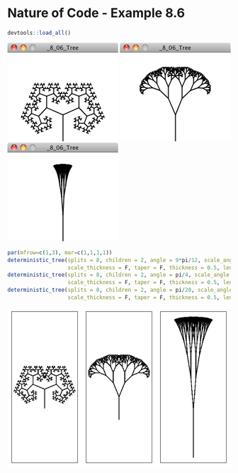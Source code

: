 Nature of Code - Example 8.6
================

``` r
devtools::load_all()
```

<img src="nature_of_code_examples_files/ch08_ex06a.png">
<img src="nature_of_code_examples_files/ch08_ex06b.png">
<img src="nature_of_code_examples_files/ch08_ex06c.png">

``` r
par(mfrow=c(1,3), mar=c(1,1,1,1))
deterministic_tree(splits = 8, children = 2, angle = 9*pi/12, scale_angle = F, 
                   scale_thickness = F, taper = F, thickness = 0.5, length_scale = 1.5)
deterministic_tree(splits = 8, children = 2, angle = pi/4, scale_angle = F, 
                   scale_thickness = F, taper = F, thickness = 0.5, length_scale = 1.5)
deterministic_tree(splits = 8, children = 2, angle = pi/20, scale_angle = F, 
                   scale_thickness = F, taper = F, thickness = 0.5, length_scale = 1.5)
```

![](nature_of_code_examples_files/figure-gfm/unnamed-chunk-2-1.png)<!-- -->
